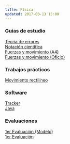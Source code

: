 ```yaml
---
title: Física
updated: 2017-03-13 15:00
---
```


### Guías de estudio
<i class="fa fa-file-pdf-o" aria-hidden="true"></i>  [Teoría de errores](../docs/itel/2017/fisica/TeoriaErrores.pdf)<br />
<i class="fa fa-file-pdf-o" aria-hidden="true"></i>  [Notación científica](../docs/itel/2017/fisica/NotacionCientifica.pdf)<br />
<i class="fa fa-file-pdf-o" aria-hidden="true"></i>  [Fuerzas y movimiento (A4)](../docs/itel/2017/fisica/fisica_guia_1_a4.pdf)<br />
<i class="fa fa-file-pdf-o" aria-hidden="true"></i>  [Fuerzas y movimiento (Oficio)](../docs/itel/2017/fisica/fisica_guia_1_oficio_2x1.pdf)<br />


### Trabajos prácticos
<i class="fa fa-file-pdf-o" aria-hidden="true"></i>  [Movimiento rectilíneo](../docs/itel/2017/fisica/2017_fisica_practica_movimiento_lineal.pdf)<br />

### Software
<i class="fa fa-globe" aria-hidden="true"></i>  [Tracker](http://physlets.org/tracker)<br />
<i class="fa fa-globe" aria-hidden="true"></i>  [Java](https://www.java.com/es/download/manual.jsp)<br />


### Evaluaciones
<i class="fa fa-file-pdf-o" aria-hidden="true"></i>  [1er Evaluación (Modelo)](../docs/itel/2017/fisica/Modelo_1er_Evaluacion.pdf)<br />
<i class="fa fa-file-pdf-o" aria-hidden="true"></i>  [1er Evaluación](../docs/itel/2017/fisica/2017_1er_evaluacion_fisica.pdf)<br />
